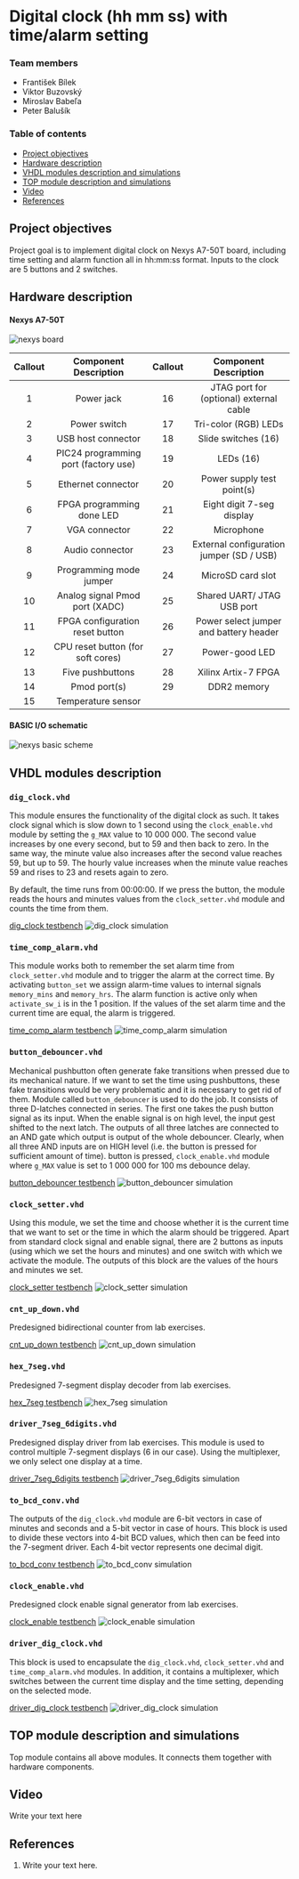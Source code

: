 # Digital clock (hh mm ss) with time/alarm setting

### Team members

* František Bílek
* Viktor Buzovský
* Miroslav Babeľa
* Peter Balušík

### Table of contents

* [Project objectives](#objectives)
* [Hardware description](#hardware)
* [VHDL modules description and simulations](#modules)
* [TOP module description and simulations](#top)
* [Video](#video)
* [References](#references)

<a name="objectives"></a>

## Project objectives

Project goal is to implement digital clock on Nexys A7-50T board, including time setting and alarm function all in hh:mm:ss format.
Inputs to the clock are 5 buttons and 2 switches.



<a name="hardware"></a>

## Hardware description

   #### Nexys A7-50T
   ![nexys board](images/nexys_board.png)

| **Callout** | **Component Description** | **Callout** | **Component Description** |
   | :-: | :-: | :-: | :-: |
   | 1 | 	Power jack | 16 | JTAG port for (optional) external cable |
   | 2 | 	Power switch | 17 | Tri-color (RGB) LEDs |
   | 3 | USB host connector | 18 | Slide switches (16) |
   | 4 | PIC24 programming port (factory use) | 19 | LEDs (16) |
   | 5 | Ethernet connector | 20 | Power supply test point(s) |
   | 6 | FPGA programming done LED | 21 | Eight digit 7-seg display |
   | 7 | VGA connector | 22 | Microphone |
   | 8 | Audio connector | 23 | External configuration jumper (SD / USB) |
   | 9 | Programming mode jumper | 24 | MicroSD card slot |
   | 10 | Analog signal Pmod port (XADC) | 25 | Shared UART/ JTAG USB port |
   | 11 | FPGA configuration reset button | 26 | Power select jumper and battery header |
   | 12 | CPU reset button (for soft cores) | 27 | Power-good LED |
   | 13 | Five pushbuttons | 28 | Xilinx Artix-7 FPGA |
   | 14 | Pmod port(s) | 29 | DDR2 memory |
   | 15 | Temperature sensor |  |  |
   
   #### BASIC I/O schematic
   ![nexys basic scheme](images/nexys_basic_scheme.png)
   

<a name="modules"></a>

## VHDL modules description

### `dig_clock.vhd`
This module ensures the functionality of the digital clock as such. It takes clock signal which is slow down to 1 second using the `clock_enable.vhd` module by setting the `g_MAX` value to 10 000 000. The second value increases by one every second, but to 59 and then back to zero. In the same way, the minute value also increases after the second value reaches 59, but up to 59. The hourly value increases when the minute value reaches 59 and rises to 23 and resets again to zero.

By default, the time runs from 00:00:00. If we press the button, the module reads the hours and minutes values from the `clock_setter.vhd` module and counts the time from them.

[dig_clock testbench]()
![dig_clock simulation](images/tb_digital_clock.png)

### `time_comp_alarm.vhd`
This module works both to remember the set alarm time from `clock_setter.vhd` module and to trigger the alarm at the correct time. By activating `button_set` we assign alarm-time values to internal signals `memory_mins` and `memory_hrs`. The alarm function is active only when `activate_sw_i` is in the 1 position. If the values of the set alarm time and the current time are equal, the alarm is triggered.

[time_comp_alarm testbench]()
![time_comp_alarm simulation](images/tb_alarm.png)

### `button_debouncer.vhd`
Mechanical pushbutton often generate fake transitions when pressed due to its mechanical nature. If we want to set the time using pushbuttons, these fake transitions would be very problematic and it is necessary to get rid of them. Module called `button_debouncer` is used to do the job. It consists of three D-latches connected in series. The first one takes the push button signal as its input. When the enable signal is on high level, the input gest shifted to the next latch. The outputs of all three latches are connected to an AND gate which output is output of the whole debouncer. Clearly, when all three AND inputs are on HIGH level (i.e. the button is pressed for sufficient amount of time). button is pressed,  `clock_enable.vhd` module where `g_MAX` value is set to 1 000 000 for 100 ms debounce delay.

[button_debouncer testbench]()
![button_debouncer simulation](images/tb_button_debouncer.png)

### `clock_setter.vhd`
Using this module, we set the time and choose whether it is the current time that we want to set or the time in which the alarm should be triggered. Apart from standard clock signal and enable signal, there are 2 buttons as inputs (using which we set the hours and minutes) and one switch with which we activate the module. The outputs of this block are the values of the hours and minutes we set.

[clock_setter testbench]()
![clock_setter simulation](images/tb_clock_setter.png)

### `cnt_up_down.vhd`
Predesigned bidirectional counter from lab exercises.

[cnt_up_down testbench]()
![cnt_up_down simulation](images/tb_cnt_up_down.png)

### `hex_7seg.vhd`
Predesigned 7-segment display decoder from lab exercises.

[hex_7seg testbench]()
![hex_7seg simulation](images/tb_hex_7seg.png)

### `driver_7seg_6digits.vhd`
Predesigned display driver from lab exercises. This module is used to control multiple 7-segment displays (6 in our case). Using the multiplexer, we only select one display at a time.

[driver_7seg_6digits testbench]()
![driver_7seg_6digits simulation](images/tb_driver_7seg_6digits.png)

### `to_bcd_conv.vhd`
The outputs of the `dig_clock.vhd` module are 6-bit vectors in case of minutes and seconds and a 5-bit vector in case of hours. This block is used to divide these vectors into 4-bit BCD values, which then can be feed into the 7-segment driver. Each 4-bit vector represents one decimal digit.

[to_bcd_conv testbench]()
![to_bcd_conv simulation](images/tb_to_bcd_conv.png)

### `clock_enable.vhd`
Predesigned clock enable signal generator from lab exercises.

[clock_enable testbench]()
![clock_enable simulation](images/tb_clock_enable.png)

### `driver_dig_clock.vhd`
This block is used to encapsulate the `dig_clock.vhd`, `clock_setter.vhd` and `time_comp_alarm.vhd` modules. In addition, it contains a multiplexer, which switches between the current time display and the time setting, depending on the selected mode.

[driver_dig_clock testbench]()
![driver_dig_clock simulation](images/tb_driver_dig_clock.png)

<a name="top"></a>

## TOP module description and simulations

Top module contains all above modules. It connects them together with hardware components.

<a name="video"></a>

## Video

Write your text here

<a name="references"></a>

## References

1. Write your text here.

